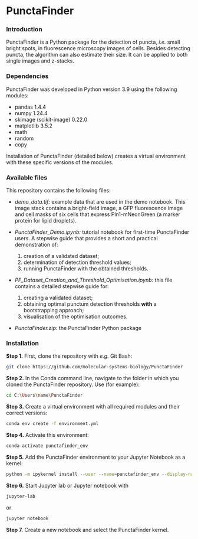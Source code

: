 # PunctaFinder

### Introduction
PunctaFinder is a Python package for the detection of puncta, _i.e._ small bright spots, in fluorescence microscopy images of cells. Besides detecting puncta, the algorithm can also estimate their size. It can be applied to both single images and z-stacks.

### Dependencies
PunctaFinder was developed in Python version 3.9 using the following modules:

- pandas 1.4.4
- numpy 1.24.4
- skimage (scikit-image) 0.22.0
- matplotlib 3.5.2
- math
- random
- copy

Installation of PunctaFinder (detailed below) creates a virtual environment with these specific versions of the modules.

### Available files
This repository contains the following files:

- _demo_data.tif:_ example data that are used in the demo notebook. This image stack contains a bright-field image, a GFP fluorescence image and cell masks of six cells that express Pln1-mNeonGreen (a marker protein for lipid droplets).

- _PunctaFinder_Demo.ipynb:_ tutorial notebook for first-time PunctaFinder users. A stepwise guide that provides a short and practical demonstration of:
    1. creation of a validated dataset;
    2. determination of detection threshold values;
    3. running PunctaFinder with the obtained thresholds.
    

- _PF_Dataset_Creation_and_Threshold_Optimisation.ipynb:_ this file contains a detailed stepwise guide for:
    1. creating a validated dataset;
    2. obtaining optimal punctum detection thresholds **with** a bootstrapping approach;
    3. visualisation of the optimisation outcomes.

- _PunctaFinder.zip:_ the PunctaFinder Python package
 

### Installation
**Step 1.** First, clone the repository with _e.g._ Git Bash:
```sh
git clone https://github.com/molecular-systems-biology/PunctaFinder
```
**Step 2.** In the Conda command line, navigate to the folder in which you cloned the PunctaFinder repository. Use (for example):
```sh
cd C:\Users\name\PunctaFinder
```
**Step 3.** Create a virtual environment with all required modules and their correct versions:
```sh
conda env create -f environment.yml
```

**Step 4.** Activate this environment:
```sh
conda activate punctafinder_env
```

**Step 5.** Add the PunctaFinder environment to your Jupyter Notebook as a kernel:
```sh
python -m ipykernel install --user --name=punctafinder_env --display-name "PunctaFinder"
```

**Step 6.** Start Jupyter lab or Jupyter notebook with
```sh
jupyter-lab
```
or
```sh
jupyter notebook
```

**Step 7.** Create a new notebook and select the PunctaFinder kernel.
